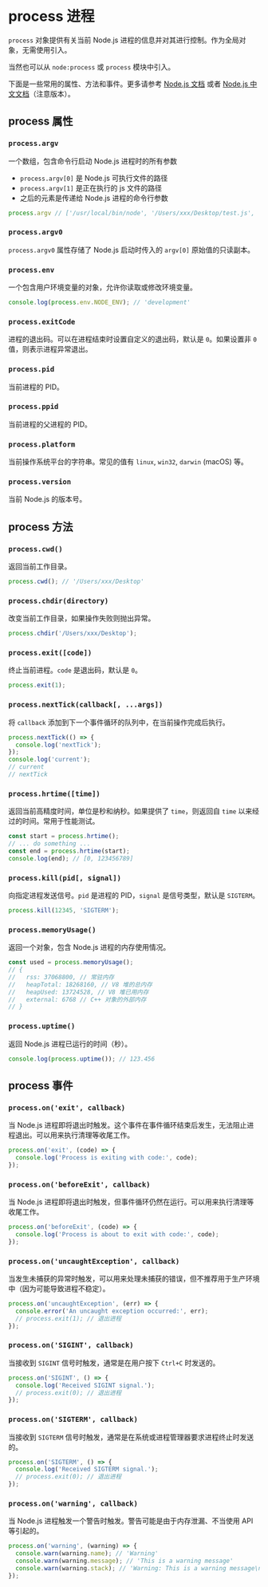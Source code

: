 # process 进程

`process` 对象提供有关当前 Node.js 进程的信息并对其进行控制。作为全局对象，无需使用引入。

当然也可以从 `node:process` 或 `process` 模块中引入。

下面是一些常用的属性、方法和事件。更多请参考 [Node.js 文档](https://nodejs.org/api/process.html) 或者 [Node.js 中文文档](https://nodejs.cn/api/v22/process.html)（注意版本）。

## process 属性

### `process.argv`

一个数组，包含命令行启动 Node.js 进程时的所有参数

- `process.argv[0]` 是 Node.js 可执行文件的路径
- `process.argv[1]` 是正在执行的 js 文件的路径
- 之后的元素是传递给 Node.js 进程的命令行参数

```js
process.argv // ['/usr/local/bin/node', '/Users/xxx/Desktop/test.js', 'hello', 'world']
```

### `process.argv0`

`process.argv0` 属性存储了 Node.js 启动时传入的 `argv[0]` 原始值的只读副本。

### `process.env`

一个包含用户环境变量的对象，允许你读取或修改环境变量。

```js
console.log(process.env.NODE_ENV); // 'development'
```

### `process.exitCode`

进程的退出码。可以在进程结束时设置自定义的退出码，默认是 `0`。如果设置非 `0` 值，则表示进程异常退出。

### `process.pid`

当前进程的 PID。

### `process.ppid`

当前进程的父进程的 PID。

### `process.platform`

当前操作系统平台的字符串。常见的值有 `linux`, `win32`, `darwin` (macOS) 等。

### `process.version`

当前 Node.js 的版本号。

## process 方法

### `process.cwd()`

返回当前工作目录。

```js
process.cwd(); // '/Users/xxx/Desktop'
```

### `process.chdir(directory)`

改变当前工作目录，如果操作失败则抛出异常。

```js
process.chdir('/Users/xxx/Desktop');
```

### `process.exit([code])`

终止当前进程。`code` 是退出码，默认是 `0`。

```js
process.exit(1);
```

### `process.nextTick(callback[, ...args])`

将 `callback` 添加到下一个事件循环的队列中，在当前操作完成后执行。

```js
process.nextTick(() => {
  console.log('nextTick');
});
console.log('current');
// current
// nextTick
```

### `process.hrtime([time])`

返回当前高精度时间，单位是秒和纳秒。如果提供了 `time`，则返回自 `time` 以来经过的时间。常用于性能测试。

```js
const start = process.hrtime();
// ... do something ...
const end = process.hrtime(start);
console.log(end); // [0, 123456789]
```

### `process.kill(pid[, signal])`

向指定进程发送信号。`pid` 是进程的 PID，`signal` 是信号类型，默认是 `SIGTERM`。

```js
process.kill(12345, 'SIGTERM');
```

### `process.memoryUsage()`

返回一个对象，包含 Node.js 进程的内存使用情况。

```js
const used = process.memoryUsage();
// {
//   rss: 37068800, // 常驻内存
//   heapTotal: 18268160, // V8 堆的总内存
//   heapUsed: 13724528, // V8 堆已用内存
//   external: 6768 // C++ 对象的外部内存
// }
```

### `process.uptime()`

返回 Node.js 进程已运行的时间（秒）。

```js
console.log(process.uptime()); // 123.456
```

## process 事件

### `process.on('exit', callback)`

当 Node.js 进程即将退出时触发。这个事件在事件循环结束后发生，无法阻止进程退出。可以用来执行清理等收尾工作。

```js
process.on('exit', (code) => {
  console.log('Process is exiting with code:', code);
});
```

### `process.on('beforeExit', callback)`

当 Node.js 进程即将退出时触发，但事件循环仍然在运行。可以用来执行清理等收尾工作。

```js
process.on('beforeExit', (code) => {
  console.log('Process is about to exit with code:', code);
});
```

### `process.on('uncaughtException', callback)`

当发生未捕获的异常时触发，可以用来处理未捕获的错误，但不推荐用于生产环境中（因为可能导致进程不稳定）。

```js
process.on('uncaughtException', (err) => {
  console.error('An uncaught exception occurred:', err);
  // process.exit(1); // 退出进程
});
```

### `process.on('SIGINT', callback)`

当接收到 `SIGINT` 信号时触发，通常是在用户按下 `Ctrl+C` 时发送的。

```js
process.on('SIGINT', () => {
  console.log('Received SIGINT signal.');
  // process.exit(0); // 退出进程
});
```

### `process.on('SIGTERM', callback)`

当接收到 `SIGTERM` 信号时触发，通常是在系统或进程管理器要求进程终止时发送的。

```js
process.on('SIGTERM', () => {
  console.log('Received SIGTERM signal.');
  // process.exit(0); // 退出进程
});
```
### `process.on('warning', callback)`

当 Node.js 进程触发一个警告时触发。警告可能是由于内存泄漏、不当使用 API 等引起的。 

```js
process.on('warning', (warning) => {
  console.warn(warning.name); // 'Warning'
  console.warn(warning.message); // 'This is a warning message'
  console.warn(warning.stack); // 'Warning: This is a warning message\n    at Object.<anonymous> (/Users/xxx/Desktop/test.js:3:9)'
});
```
